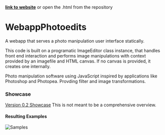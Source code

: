 [__link to website__](https://photoedit.ca) or open the .html from the repository


# WebappPhotoedits
A webapp that serves a photo manipulation user interface statically. 

This code is built on a programatic ImageEditor class instance, that handles front end interaction and performs image manipulations with context provided by an imagefile and HTML canvas. If no canvas is provided, it creates one internally. 

Photo manipulation software using JavaScript inspired by applications like Photoshop and Photopea.
Provding filter and image transformations. <br >

### Showcase
[Version 0.2 Showcase](https://youtu.be/yxHyBOE9t0Q) This is not meant to be a comprehensive overview. <br >

#### Resulting Examples
![Samples](./images/samples.gif)
